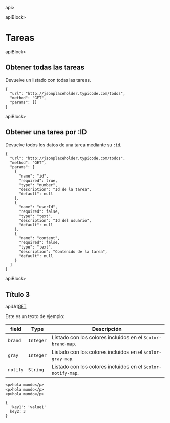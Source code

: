 api>

<!-- Bloque 1 -->
apiBlock>
# Tareas



apiBlock>
## Obtener todas las tareas

Devuelve un listado con todas las tareas.

```apiExample
{
  "url": "http://jsonplaceholder.typicode.com/todos",
  "method": "GET",
  "params": []
}
```


<!-- Bloque 2 -->
apiBlock>

## Obtener una tarea por :ID

Devuelve todos los datos de una tarea mediante su `:id`.

```apiExample
{
  "url": "http://jsonplaceholder.typicode.com/todos",
  "method": "GET",
  "params": [
    {
      "name": "id",
      "required": true,
      "type": "number",
      "description": "Id de la tarea",
      "default": null    
    },
    {
      "name": "userId",
      "required": false,
      "type": "text",
      "description": "Id del usuario",
      "default": null   
    },
    {
      "name": "content",
      "required": false,
      "type": "text",
      "description": "Contenido de la tarea",
      "default": null     
    }
  ]
}
```


<!-- Bloque 3 -->
apiBlock>

## Título 3

apiUrl[GET](http://jsonplaceholder.typicode.com/todos)

Este es un texto de ejemplo:

| field    | Type | Descripción                                                  |
| -------- | --- |  ------------------------------------------------------------ |
| `brand`  | `Integer` | Listado con los colores incluidos en el `$color-brand-map`.  |
| `gray`   | `Integer` | Listado con los colores incluidos en el `$color-gray-map`.   |
| `notify` | `String` | Listado con los colores incluidos en el `$color-notify-map`. |


```apiCode[html](Example Request)
<p>hola mundo</p>
<p>hola mundo</p>
<p>hola mundo</p>
```

```apiCode[json](Example Response)
{
  'key1': 'value1'
  key2: 3
}
```
